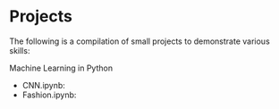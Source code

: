 # Projects

The following is a compilation of small projects to demonstrate various skills:

Machine Learning in Python
* CNN.ipynb: 
* Fashion.ipynb: 
